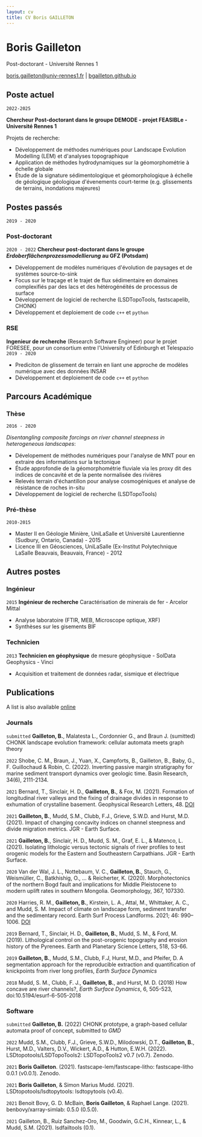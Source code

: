 ```yaml
---
layout: cv
title: CV Boris GAILLETON
---
```

# Boris Gailleton
Post-doctorant - Université Rennes 1

<div id="webaddress">
<a href="boris.gailleton@univ-rennes1.fr">boris.gailleton@univ-rennes1.fr</a>
| <a href="bgailleton.github.io">bgailleton.github.io</a>
</div>


## Poste actuel

`2022-2025`

**Chercheur Post-doctorant dans le groupe DEMODE - projet FEASIBLe - Université Rennes 1**

Projets de recherche:

* Développement de méthodes numériques pour Landscape Evolution Modelling (LEM) et d'analyses topographique
* Application de méthodes hydrodynamiques sur la géomorphométrie à échelle globale
* Étude de la signature sédimentologique et géomorphologique à échelle de géologique géologique d'évenements court-terme (e.g. glissements de terrains, inondations majeures)

## Postes passés
`2019 - 2020`

### Post-doctorant
`2020 - 2022`
**Chercheur post-doctorant dans le groupe _Erdoberflächenprozessmodellierung_ au GFZ (Potsdam)**

* Développement de modèles numériques d'évolution de paysages et de systèmes source-to-sink
* Focus sur le traçage et le trajet de flux sédimentaire en domaines complexifiés par des lacs et des hétérogénéités de processus de surface
* Développement de logiciel de recherche (LSDTopoTools, fastscapelib, CHONK)
* Développement et deploiement de code `c++` et `python`

### RSE
**Ingenieur de recherche** (Research Software Engineer) pour le projet FORESEE, pour un consortium entre l'University of Edinburgh et Telespazio 
`2019 - 2020`
* Prediciton de glissement de terrain en liant une approche de modèles numérique avec des données INSAR
* Développement et deploiement de code `c++` et `python`

## Parcours Académique

### Thèse
`2016 - 2020`

_Disentangling composite forcings on river channel steepness in heterogeneous landscapes_:
* Dévelopement de méthodes numériques pour l'analyse de MNT pour en extraire des informations sur la tectonique
* Étude approfondie de la géomorphométrie fluviale via les proxy dit des indices de concavité et de la pente normalisée des rivières
* Relevés terrain d'échantillon pour analyse cosmogéniques et analyse de résistance de roches in-situ
* Développement de logiciel de recherche (LSDTopoTools)

### Pré-thèse
`2010-2015`

* Master II en Géologie Minière, UniLaSalle et Université Laurentienne (Sudbury, Ontario, Canada) - 2015
* Licence III en Géosciences, UniLaSalle (Ex-Institut Polytechnique LaSalle Beauvais, Beauvais, France) - 2012

## Autres postes

### Ingénieur
`2015`
**Ingénieur de recherche** Caractérisation de minerais de fer - Arcelor Mittal

  * Analyse laboratoire (FTIR, MEB, Microscope optique, XRF)
  * Synthèses sur les gisements BIF


### Technicien 
`2013`
**Technicien en géophysique** de mesure géophysique - SolData Geophysics - Vinci

  * Acquisition et traitement de données radar, sismique et électrique


## Publications

A list is also available [online](https://scholar.google.fr/citations?user=r5HIc00AAAAJ&hl=en)

### Journals

`submitted`
**Gailleton, B.**, Malatesta L., Cordonnier G., and Braun J. (sumitted) CHONK landscape evolution framework: cellular automata meets graph theory

`2022`
Shobe, C. M., Braun, J., Yuan, X., Campforts, B., Gailleton, B., Baby, G., F. Guillochaud & Robin, C. (2022). Inverting passive margin stratigraphy for marine sediment transport dynamics over geologic time. Basin Research, 34(6), 2111-2134.

`2021`
Bernard, T., Sinclair, H. D., **Gailleton, B.**, & Fox, M. (2021). Formation of longitudinal river valleys and the fixing of drainage divides in response to exhumation of crystalline basement. Geophysical Research Letters, 48. [DOI](https://doi.org/10.1029/2020GL092210)

`2021`
**Gailleton, B.**, Mudd, S.M., Clubb, F.J., Grieve, S.W.D. and Hurst, M.D. (2021). Impact of changing concavity indices on channel steepness and divide migration metrics. JGR - Earth Surface.

`2021`
**Gailleton, B.**, Sinclair, H. D., Mudd, S. M., Graf, E. L., & Matenco, L. (2021). Isolating lithologic versus tectonic signals of river profiles to test orogenic models for the Eastern and Southeastern Carpathians. JGR - Earth Surface.

`2020`
Van der Wal, J. L., Nottebaum, V. C., **Gailleton, B.**, Stauch, G., Weismüller, C., Batkhishig, O., ... & Reicherter, K. (2020). Morphotectonics of the northern Bogd fault and implications for Middle Pleistocene to modern uplift rates in southern Mongolia. Geomorphology, 367, 107330.


`2020`
Harries, R. M., **Gailleton, B.**, Kirstein, L. A., Attal, M., Whittaker, A. C., and Mudd, S. M. Impact of climate on landscape form, sediment transfer and the sedimentary record. Earth Surf Process Landforms. 2021; 46: 990– 1006. [DOI](https://doi.org/10.1002/esp.5075.)

`2019`
Bernard, T., Sinclair, H. D., **Gailleton, B.**, Mudd, S. M., & Ford, M. (2019). Lithological control on the post-orogenic topography and erosion history of the Pyrenees. Earth and Planetary Science Letters, 518, 53-66.


`2019`
**Gailleton, B.**, Mudd, S.M., Clubb, F.J, Hurst, M.D., and Pfeifer, D. A segmentation approach for the reproducible extraction and quantification of knickpoints from river long profiles, _Earth Surface Dynamics_


`2018`
Mudd, S. M., Clubb, F. J., **Gailleton, B.**, and Hurst, M. D. (2018) How concave are river channels?, _Earth Surface Dynamics_, 6, 505-523, doi:10.5194/esurf-6-505-2018

### Software

`submitted`
**Gailleton, B.** (2022) CHONK prototype, a graph-based cellular automata proof of concept, submitted to _GMD_

`2022`
Mudd, S.M., Clubb, F.J., Grieve, S.W.D., Milodowski, D.T., **Gailleton, B.**, Hurst, M.D., Valters, D.V., Wickert, A.D., & Hutton, E.W.H. (2022). LSDtopotools/LSDTopoTools2: LSDTopoTools2 v0.7 (v0.7). Zenodo.

`2021`
**Boris Gailleton**. (2021). fastscape-lem/fastscape-litho: fastscape-litho 0.0.1 (v0.0.1). Zenodo. 

`2021`
**Boris Gailleton**, & Simon Marius Mudd. (2021). LSDtopotools/lsdtopytools: lsdtopytools (v0.4). 

`2021`
Benoit Bovy, G. D. McBain, **Boris Gailleton**, & Raphael Lange. (2021). benbovy/xarray-simlab: 0.5.0 (0.5.0). 

`2021`
Gailleton, B., Ruiz Sanchez-Oro, M., Goodwin, G.C.H., Kinnear, L., & Mudd, S.M. (2021). lsdfailtools (0.1).


<!-- ### Footer

Last updated: May 2013 -->


